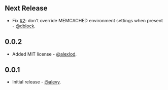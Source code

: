 Next Release
------------

* Fix [#2](https://github.com/memcachier/memcachier-gem/issues/2): don't override MEMCACHED environment settings when present - [@dblock](https://github.com/dblock).

0.0.2
-----

* Added MIT license - [@alexlod](https://github.com/alexlod).

0.0.1
-----

* Initial release - [@alevy](https://github.com/alevy).
